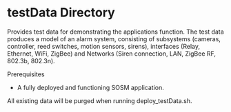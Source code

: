 # testData Directory

Provides test data for demonstrating the applications function. The test data produces a model of an alarm system, consisting of subsystems (cameras, controller, reed switches, motion sensors, sirens), interfaces (Relay, Ethernet, WiFi, ZigBee) and Networks (Siren connection, LAN, ZigBee RF, 802.3b, 802.3n).

Prerequisites
- A fully deployed and functioning SOSM application.

All existing data will be purged when running deploy_testData.sh.
